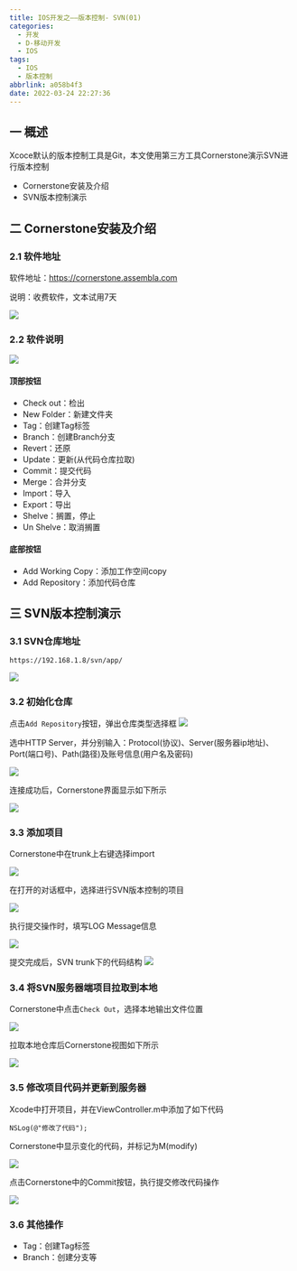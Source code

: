 ```yaml
---
title: IOS开发之——版本控制- SVN(01)
categories:
  - 开发
  - D-移动开发
  - IOS
tags:
  - IOS
  - 版本控制
abbrlink: a058b4f3
date: 2022-03-24 22:27:36
---
```

## 一 概述

Xcoce默认的版本控制工具是Git，本文使用第三方工具Cornerstone演示SVN进行版本控制

* Cornerstone安装及介绍
* SVN版本控制演示

<!--more-->

## 二 Cornerstone安装及介绍

### 2.1 软件地址

软件地址：https://cornerstone.assembla.com

说明：收费软件，文本试用7天

![][1]

### 2.2 软件说明
![][2]

#### 顶部按钮

* Check out：检出
* New Folder：新建文件夹
* Tag：创建Tag标签
* Branch：创建Branch分支
* Revert：还原
* Update：更新(从代码仓库拉取)
* Commit：提交代码
* Merge：合并分支
* Import：导入
* Export：导出
* Shelve：搁置，停止
* Un Shelve：取消搁置

#### 底部按钮

* Add Working Copy：添加工作空间copy
* Add Repository：添加代码仓库

## 三 SVN版本控制演示

### 3.1 SVN仓库地址

```
https://192.168.1.8/svn/app/
```
![][3]

### 3.2 初始化仓库

点击`Add Repository`按钮，弹出仓库类型选择框
![][4]

选中HTTP Server，并分别输入：Protocol(协议)、Server(服务器ip地址)、Port(端口号)、Path(路径)及账号信息(用户名及密码)

![][5]

连接成功后，Cornerstone界面显示如下所示

![][6]

### 3.3 添加项目

Cornerstone中在trunk上右键选择import

![][7]

在打开的对话框中，选择进行SVN版本控制的项目

![][8]

执行提交操作时，填写LOG Message信息

![][9]

提交完成后，SVN trunk下的代码结构
![][10]

### 3.4 将SVN服务器端项目拉取到本地

Cornerstone中点击`Check Out`，选择本地输出文件位置

![][11]

拉取本地仓库后Cornerstone视图如下所示

![][12]

### 3.5 修改项目代码并更新到服务器

Xcode中打开项目，并在ViewController.m中添加了如下代码

```
NSLog(@"修改了代码");
```

Cornerstone中显示变化的代码，并标记为M(modify)

![][13]

点击Cornerstone中的Commit按钮，执行提交修改代码操作

![][14]

### 3.6 其他操作

* Tag：创建Tag标签
* Branch：创建分支等




[1]:https://cdn.jsdelivr.net/gh/PGzxc/CDN/blog-ios/ios-versionc-01-cornerstone-page.png
[2]:https://cdn.jsdelivr.net/gh/PGzxc/CDN/blog-ios/ios-versionc-01-cornerstone-open-view.png
[3]:https://cdn.jsdelivr.net/gh/PGzxc/CDN/blog-ios/ios-versionc-01-repository-view.png
[4]:https://cdn.jsdelivr.net/gh/PGzxc/CDN/blog-ios/ios-versionc-01-repository-type-select.png
[5]:https://cdn.jsdelivr.net/gh/PGzxc/CDN/blog-ios/ios-versionc-01-repository-service-add.png
[6]:https://cdn.jsdelivr.net/gh/PGzxc/CDN/blog-ios/ios-versionc-01-repository-add-success.png
[7]:https://cdn.jsdelivr.net/gh/PGzxc/CDN/blog-ios/ios-versionc-01-repository-trunk-import.png
[8]:https://cdn.jsdelivr.net/gh/PGzxc/CDN/blog-ios/ios-versionc-01-repository-trunk-import-select.png
[9]:https://cdn.jsdelivr.net/gh/PGzxc/CDN/blog-ios/ios-versionc-01-repository-trunk-import-msg.png
[10]:https://cdn.jsdelivr.net/gh/PGzxc/CDN/blog-ios/ios-versionc-01-repository-trunk-app.png
[11]:https://cdn.jsdelivr.net/gh/PGzxc/CDN/blog-ios/ios-versionc-01-check-local-repo.png
[12]:https://cdn.jsdelivr.net/gh/PGzxc/CDN/blog-ios/ios-versionc-01-local-repo-view.png
[13]:https://cdn.jsdelivr.net/gh/PGzxc/CDN/blog-ios/ios-versionc-01-local-repo-change.png
[14]:https://cdn.jsdelivr.net/gh/PGzxc/CDN/blog-ios/ios-versionc-01-local-repo-change-commit.png

